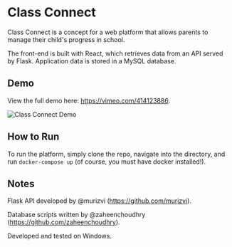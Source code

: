 # Class Connect

Class Connect is a concept for a web platform that allows parents to manage their child's progress in school.

The front-end is built with React, which retrieves data from an API served by Flask. Application data is stored in a MySQL database.


## Demo

View the full demo here: https://vimeo.com/414123886.

![Class Connect Demo](docs/demo.gif)


## How to Run

To run the platform, simply clone the repo, navigate into the directory, and run `docker-compose up` (of course, you must have docker installed!).


## Notes

Flask API developed by @murizvi (https://github.com/murizvi).

Database scripts written by @zaheenchoudhry (https://github.com/zaheenchoudhry).

Developed and tested on Windows.
